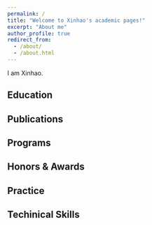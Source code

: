 ```yaml
---
permalink: /
title: "Welcome to Xinhao's academic pages!"
excerpt: "About me"
author_profile: true
redirect_from: 
  - /about/
  - /about.html
---
```



I am Xinhao.




<h2 id="education"> Education</h2>
<h2 id="publications"> Publications</h2>
<h2 id="programs"> Programs</h2>
<h2 id="honors"> Honors & Awards</h2>
<h2 id="practice"> Practice</h2>
<h2 id="techinical"> Techinical Skills</h2>
